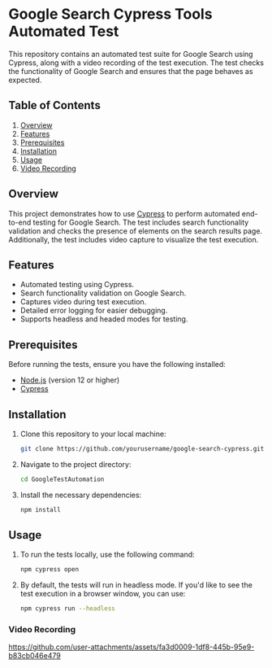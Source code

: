 # Google Search Cypress Tools Automated Test

This repository contains an automated test suite for Google Search using Cypress, along with a video recording of the test execution. The test checks the functionality of Google Search and ensures that the page behaves as expected.

## Table of Contents
1. [Overview](#overview)
2. [Features](#features)
3. [Prerequisites](#prerequisites)
4. [Installation](#installation)
5. [Usage](#usage)
6. [Video Recording](#video-recording)

## Overview
This project demonstrates how to use [Cypress](https://www.cypress.io/) to perform automated end-to-end testing for Google Search. The test includes search functionality validation and checks the presence of elements on the search results page. Additionally, the test includes video capture to visualize the test execution.

## Features
- Automated testing using Cypress.
- Search functionality validation on Google Search.
- Captures video during test execution.
- Detailed error logging for easier debugging.
- Supports headless and headed modes for testing.

## Prerequisites
Before running the tests, ensure you have the following installed:
- [Node.js](https://nodejs.org/) (version 12 or higher)
- [Cypress](https://www.cypress.io/)

## Installation
1. Clone this repository to your local machine:
   ```bash
   git clone https://github.com/yourusername/google-search-cypress.git
   ```
2. Navigate to the project directory:
   ```bash
   cd GoogleTestAutomation
   ```
3. Install the necessary dependencies:
   ```bash
   npm install
   ```

## Usage
1. To run the tests locally, use the following command:
   ```bash
   npm cypress open
   ```
2. By default, the tests will run in headless mode. If you'd like to see the test execution in a browser window, you can use:
   ```bash
   npm cypress run --headless
   ```

### Video Recording
https://github.com/user-attachments/assets/fa3d0009-1df8-445b-95e9-b83cb046e479

